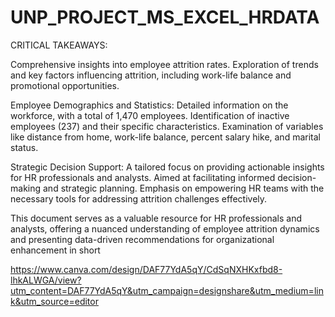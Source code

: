 # UNP_PROJECT_MS_EXCEL_HRDATA

CRITICAL TAKEAWAYS:

Comprehensive insights into employee attrition rates.
Exploration of trends and key factors influencing attrition, including work-life balance and promotional opportunities.

Employee Demographics and Statistics:
Detailed information on the workforce, with a total of 1,470 employees.
Identification of inactive employees (237) and their specific characteristics.
Examination of variables like distance from home, work-life balance, percent salary hike, and marital status.

Strategic Decision Support:
A tailored focus on providing actionable insights for HR professionals and analysts.
Aimed at facilitating informed decision-making and strategic planning.
Emphasis on empowering HR teams with the necessary tools for addressing attrition challenges effectively.

This document serves as a valuable resource for HR professionals and analysts, offering a nuanced understanding of employee attrition dynamics and presenting data-driven recommendations for organizational enhancement in short

https://www.canva.com/design/DAF77YdA5qY/CdSqNXHKxfbd8-lhkALWGA/view?utm_content=DAF77YdA5qY&utm_campaign=designshare&utm_medium=link&utm_source=editor
